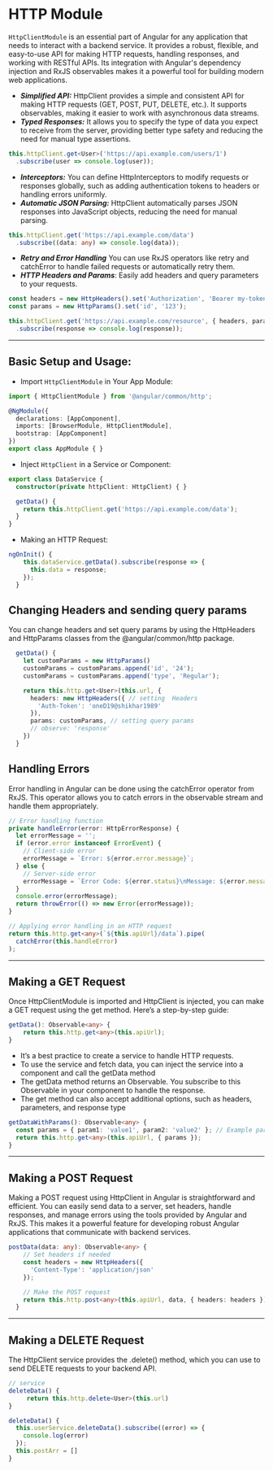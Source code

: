 # HTTP Module
`HttpClientModule` is an essential part of Angular for any application that needs to interact with a backend service. It provides a robust, flexible, and easy-to-use API for making HTTP requests, handling responses, and working with RESTful APIs. Its integration with Angular's dependency injection and RxJS observables makes it a powerful tool for building modern web applications.

- ***Simplified API:*** HttpClient provides a simple and consistent API for making HTTP requests (GET, POST, PUT, DELETE, etc.). It supports observables, making it easier to work with asynchronous data streams.
- ***Typed Responses:*** It allows you to specify the type of data you expect to receive from the server, providing better type safety and reducing the need for manual type assertions.
```ts
this.httpClient.get<User>('https://api.example.com/users/1')
  .subscribe(user => console.log(user));
```
- ***Interceptors:*** You can define HttpInterceptors to modify requests or responses globally, such as adding authentication tokens to headers or handling errors uniformly.
- ***Automatic JSON Parsing:*** HttpClient automatically parses JSON responses into JavaScript objects, reducing the need for manual parsing.
```ts
this.httpClient.get('https://api.example.com/data')
  .subscribe((data: any) => console.log(data));
```
- ***Retry and Error Handling*** You can use RxJS operators like retry and catchError to handle failed requests or automatically retry them.
- ***HTTP Headers and Params***: Easily add headers and query parameters to your requests.

```ts
const headers = new HttpHeaders().set('Authorization', 'Bearer my-token');
const params = new HttpParams().set('id', '123');

this.httpClient.get('https://api.example.com/resource', { headers, params })
  .subscribe(response => console.log(response));

```

---------------------------------------------------------------------------

## Basic Setup and Usage:


- Import `HttpClientModule` in Your App Module:
```ts
import { HttpClientModule } from '@angular/common/http';

@NgModule({
  declarations: [AppComponent],
  imports: [BrowserModule, HttpClientModule],
  bootstrap: [AppComponent]
})
export class AppModule { }
```
- Inject `HttpClient` in a Service or Component:

```ts
export class DataService {
  constructor(private httpClient: HttpClient) { }

  getData() {
    return this.httpClient.get('https://api.example.com/data');
  }
}

```
- Making an HTTP Request:

```ts
ngOnInit() {
    this.dataService.getData().subscribe(response => {
      this.data = response;
    });
  }
```

## Changing Headers and sending query params

You can change headers and set query params by using the HttpHeaders and HttpParams classes from the @angular/common/http package. 

```ts
  getData() {
    let customParams = new HttpParams()
    customParams = customParams.append('id', '24');
    customParams = customParams.append('type', 'Regular');

    return this.http.get<User>(this.url, {
      headers: new HttpHeaders({ // setting  Headers
        'Auth-Token': 'oneD19@shikhar1989'
      }),
      params: customParams, // setting query params
      // observe: 'response'
    })
  }
```

## Handling Errors

Error handling in Angular can be done using the catchError operator from RxJS. This operator allows you to catch errors in the observable stream and handle them appropriately.

```ts
// Error handling function
private handleError(error: HttpErrorResponse) {
  let errorMessage = '';
  if (error.error instanceof ErrorEvent) {
    // Client-side error
    errorMessage = `Error: ${error.error.message}`;
  } else {
    // Server-side error
    errorMessage = `Error Code: ${error.status}\nMessage: ${error.message}`;
  }
  console.error(errorMessage);
  return throwError(() => new Error(errorMessage));
}

// Applying error handling in an HTTP request
return this.http.get<any>(`${this.apiUrl}/data`).pipe(
  catchError(this.handleError)
);

```

------------------------------------------------
## Making a GET Request

Once HttpClientModule is imported and HttpClient is injected, you can make a GET request using the get method. Here’s a step-by-step guide:

```ts
getData(): Observable<any> {
    return this.http.get<any>(this.apiUrl);
}
```

- It’s a best practice to create a service to handle HTTP requests.
- To use the service and fetch data, you can inject the service into a component and call the getData method
- The getData method returns an Observable. You subscribe to this Observable in your component to handle the response.
- The get method can also accept additional options, such as headers, parameters, and response type

```ts
getDataWithParams(): Observable<any> {
  const params = { param1: 'value1', param2: 'value2' }; // Example parameters
  return this.http.get<any>(this.apiUrl, { params });
}

```

------------------------------------------------------
## Making a POST Request
Making a POST request using HttpClient in Angular is straightforward and efficient. You can easily send data to a server, set headers, handle responses, and manage errors using the tools provided by Angular and RxJS. This makes it a powerful feature for developing robust Angular applications that communicate with backend services.

```ts
postData(data: any): Observable<any> {
    // Set headers if needed
    const headers = new HttpHeaders({
      'Content-Type': 'application/json'
    });

    // Make the POST request
    return this.http.post<any>(this.apiUrl, data, { headers: headers });
  }
```

------------------------------------------------------
## Making a DELETE Request

The HttpClient service provides the .delete() method, which you can use to send DELETE requests to your backend API. 

```ts 
// service
deleteData() {
     return this.http.delete<User>(this.url)
}
```
```ts
deleteData() {
  this.userService.deleteData().subscribe((error) => {
    console.log(error)
  });
  this.postArr = []
}
```
